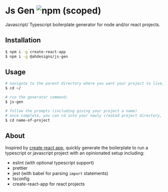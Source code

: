 # Js Gen ![npm (scoped)](https://img.shields.io/npm/v/@ahdesigns/js-gen)

Javascript/ Typescript boilerplate generator for node and/or react projects.

## Installation
```bash
$ npm i -g create-react-app
$ npm i -g @ahdesigns/js-gen
```

## Usage
```bash
# navigate to the parent directory where you want your project to live, e.g:
$ cd ~/

# run the generator command:
$ js-gen

# follow the prompts (including giving your project a name)
# once complete, you can cd into your newly created project directory, e.g:
$ cd name-of-project
```

## About

Inspired by [create react app](https://github.com/facebook/create-react-app), quickly generate the boilerplate to run a typescript or javascript project with an opinionated setup including:
- eslint (with optional typescript support)
- prettier
- jest (with babel for parsing `import` statements)
- tsconfig
- create-react-app for react projects
